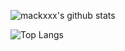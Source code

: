 ![mackxxx's github stats](https://github-readme-stats.vercel.app/api?username=mackxxx&count_private=true&show_icons=true&theme=flag-india&hide_border=true)


![Top Langs](https://github-readme-stats.vercel.app/api/top-langs/?username=mackxxx&theme=flag-india&layout=compact&hide_border=true)

